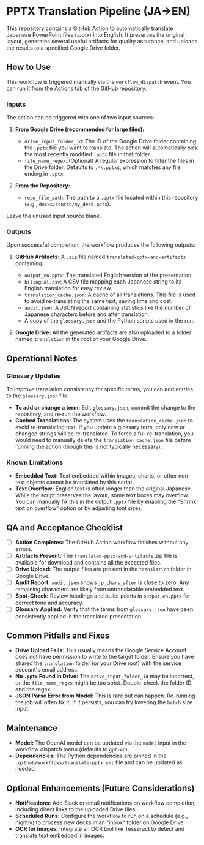 # PPTX Translation Pipeline (JA→EN)

This repository contains a GitHub Action to automatically translate Japanese PowerPoint files (.pptx) into English. It preserves the original layout, generates several useful artifacts for quality assurance, and uploads the results to a specified Google Drive folder.

## How to Use

This workflow is triggered manually via the `workflow_dispatch` event. You can run it from the Actions tab of the GitHub repository.

### Inputs

The action can be triggered with one of two input sources:

1.  **From Google Drive (recommended for large files):**
    *   `drive_input_folder_id`: The ID of the Google Drive folder containing the `.pptx` file you want to translate. The action will automatically pick the most recently modified `.pptx` file in that folder.
    *   `file_name_regex`: (Optional) A regular expression to filter the files in the Drive folder. Defaults to `.*\.pptx$`, which matches any file ending in `.pptx`.

2.  **From the Repository:**
    *   `repo_file_path`: The path to a `.pptx` file located within this repository (e.g., `decks/source/my_deck.pptx`).

Leave the unused input source blank.

### Outputs

Upon successful completion, the workflow produces the following outputs:

1.  **GitHub Artifacts:** A `.zip` file named `translated-pptx-and-artifacts` containing:
    *   `output_en.pptx`: The translated English version of the presentation.
    *   `bilingual.csv`: A CSV file mapping each Japanese string to its English translation for easy review.
    *   `translation_cache.json`: A cache of all translations. This file is used to avoid re-translating the same text, saving time and cost.
    *   `audit.json`: A JSON report containing statistics like the number of Japanese characters before and after translation.
    *   A copy of the `glossary.json` and the Python scripts used in the run.

2.  **Google Drive:** All the generated artifacts are also uploaded to a folder named `translation` in the root of your Google Drive.

## Operational Notes

### Glossary Updates

To improve translation consistency for specific terms, you can add entries to the `glossary.json` file. 

*   **To add or change a term:** Edit `glossary.json`, commit the change to the repository, and re-run the workflow. 
*   **Cached Translations:** The system uses the `translation_cache.json` to avoid re-translating text. If you update a glossary term, only new or changed strings will be re-translated. To force a full re-translation, you would need to manually delete the `translation_cache.json` file before running the action (though this is not typically necessary).

### Known Limitations

*   **Embedded Text:** Text embedded within images, charts, or other non-text objects cannot be translated by this script.
*   **Text Overflow:** English text is often longer than the original Japanese. While the script preserves the layout, some text boxes may overflow. You can manually fix this in the output `.pptx` file by enabling the "Shrink text on overflow" option or by adjusting font sizes.

## QA and Acceptance Checklist

- [ ] **Action Completes:** The GitHub Action workflow finishes without any errors.
- [ ] **Artifacts Present:** The `translated-pptx-and-artifacts` zip file is available for download and contains all the expected files.
- [ ] **Drive Upload:** The output files are present in the `translation` folder in Google Drive.
- [ ] **Audit Report:** `audit.json` shows `jp_chars_after` is close to zero. Any remaining characters are likely from untranslatable embedded text.
- [ ] **Spot-Check:** Review headings and bullet points in `output_en.pptx` for correct tone and accuracy.
- [ ] **Glossary Applied:** Verify that the terms from `glossary.json` have been consistently applied in the translated presentation.

## Common Pitfalls and Fixes

*   **Drive Upload Fails:** This usually means the Google Service Account does not have permission to write to the target folder. Ensure you have shared the `translation` folder (or your Drive root) with the service account's email address.
*   **No `.pptx` Found in Drive:** The `drive_input_folder_id` may be incorrect, or the `file_name_regex` might be too strict. Double-check the folder ID and the regex.
*   **JSON Parse Error from Model:** This is rare but can happen. Re-running the job will often fix it. If it persists, you can try lowering the `batch` size input.

## Maintenance

*   **Model:** The OpenAI model can be updated via the `model` input in the workflow dispatch menu (defaults to `gpt-4o`).
*   **Dependencies:** The Python dependencies are pinned in the `.github/workflows/translate-pptx.yml` file and can be updated as needed.

## Optional Enhancements (Future Considerations)

*   **Notifications:** Add Slack or email notifications on workflow completion, including direct links to the uploaded Drive files.
*   **Scheduled Runs:** Configure the workflow to run on a schedule (e.g., nightly) to process new decks in an "inbox" folder on Google Drive.
*   **OCR for Images:** Integrate an OCR tool like Tesseract to detect and translate text embedded in images.
